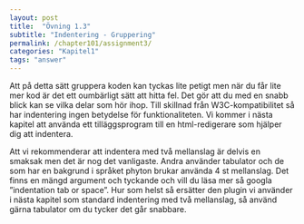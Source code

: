 ```yaml
---
layout: post
title:  "Övning 1.3"
subtitle: "Indentering - Gruppering"
permalink: /chapter101/assignment3/
categories: "Kapitel1"
tags: "answer"
---
```

Att på detta sätt gruppera koden kan tyckas lite petigt men när du får lite mer kod är det ett oumbärligt sätt att hitta fel. Det gör att du med en snabb blick kan se vilka delar som hör ihop. Till skillnad från W3C-kompatibilitet så har indentering ingen betydelse för funktionaliteten. Vi kommer i nästa kapitel att använda ett tilläggsprogram till en html-redigerare som hjälper dig att indentera.

Att vi rekommenderar att indentera med två mellanslag är delvis en smaksak men det är nog det vanligaste. Andra använder tabulator och de som har en bakgrund i språket phyton brukar använda 4 st mellanslag. Det finns en mängd argument och tyckande och vill du läsa mer så googla ”indentation tab or space”. Hur som helst så ersätter den plugin vi använder i nästa kapitel som standard indentering med två mellanslag, så använd gärna tabulator om du tycker det går snabbare.
